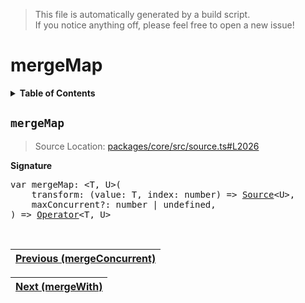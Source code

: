 > This file is automatically generated by a build script.<br>If you notice anything off, please feel free to open a new issue!

# mergeMap

<details><summary><b>Table of Contents</b></summary><br>

1. [<code>mergeMap</code>](#mergeMap)</details>

## <a name="mergeMap"></a><code>mergeMap</code>

> Source Location: [packages\/core\/src\/source.ts#L2026](..\/..\/packages\/core\/src\/source.ts#L2026)

<b>Signature</b>

<pre>var mergeMap: &lt;T, U&gt;(<br>    transform: (value: T, index: number) =&gt; <a href="../01-api-basics/03-Source.md#Source-Interface">Source</a>&lt;U&gt;,<br>    maxConcurrent?: number | undefined,<br>) =&gt; <a href="../01-api-basics/04-Operator.md#Operator">Operator</a>&lt;T, U&gt;</pre><br>

| [Previous \(mergeConcurrent\)](043-mergeConcurrent.md#readme) |
| --- |

<div align="right">

| [Next \(mergeWith\)](045-mergeWith.md#readme) |
| --- |
</div>
